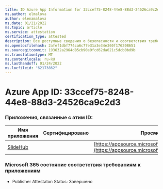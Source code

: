 ```yaml
---
title: ID Azure App Information for 33ccef75-8248-44e8-88d3-24526ca9c2d3
ms.author: elmalova
author: elenamalova
ms.date: 01/21/2022
ms.topic: article
ms.service: attestation
certification_type: attested
description: Все доступные сведения о безопасности и соответствия требованиям для 33ccef75-8248-44e8-88d3-24526ca9c2d3.
ms.openlocfilehash: 2afef1dbf774ca6c77e31a3e34e360f176208651
ms.sourcegitcommit: 193632a2964d85cb90e9fcd62da021c5dcb0bd9b
ms.translationtype: MT
ms.contentlocale: ru-RU
ms.lasthandoff: 01/24/2022
ms.locfileid: "62173862"
---
```

# <a name="azure-app-id-33ccef75-8248-44e8-88d3-24526ca9c2d3"></a>Azure App ID: 33ccef75-8248-44e8-88d3-24526ca9c2d3


### <a name="apps-associated-with-this-id"></a>Приложения, связанные с этим ID:
| **Имя приложения** | **Сертифицировано** | **Просмотр в AppSource** |
|--------------|---------------|-----------------------|
| [SlideHub](https://docs.microsoft.com/microsoft-365-app-certification/forward/WA200001625) |  | [https://appsource.microsoft.com/product/office/WA200001625](https://appsource.microsoft.com/product/office/WA200001625) |

### <a name="microsoft-365-app-compliance-status"></a>Microsoft 365 состояние соответствия требованиям к приложениям
- Publisher Attestaton Status: Завершено
